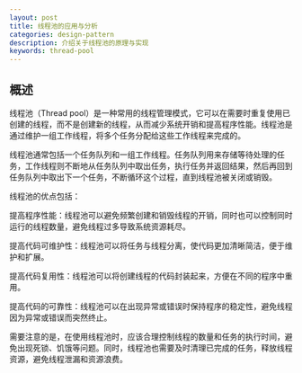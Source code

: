 ```yaml
---
layout: post
title: 线程池的应用与分析
categories: design-pattern
description: 介绍关于线程池的原理与实现
keywords: thread-pool
---
```


## 概述
线程池（Thread pool）是一种常用的线程管理模式，它可以在需要时重复使用已创建的线程，而不是创建新的线程，从而减少系统开销和提高程序性能。线程池是通过维护一组工作线程，将多个任务分配给这些工作线程来完成的。

线程池通常包括一个任务队列和一组工作线程。任务队列用来存储等待处理的任务，工作线程则不断地从任务队列中取出任务，执行任务并返回结果，然后再回到任务队列中取出下一个任务，不断循环这个过程，直到线程池被关闭或销毁。

线程池的优点包括：

提高程序性能：线程池可以避免频繁创建和销毁线程的开销，同时也可以控制同时运行的线程数量，避免线程过多导致系统资源耗尽。

提高代码可维护性：线程池可以将任务与线程分离，使代码更加清晰简洁，便于维护和扩展。

提高代码复用性：线程池可以将创建线程的代码封装起来，方便在不同的程序中重用。

提高代码的可靠性：线程池可以在出现异常或错误时保持程序的稳定性，避免线程因为异常或错误而突然终止。

需要注意的是，在使用线程池时，应该合理控制线程的数量和任务的执行时间，避免出现死锁、饥饿等问题。同时，线程池也需要及时清理已完成的任务，释放线程资源，避免线程泄漏和资源浪费。
